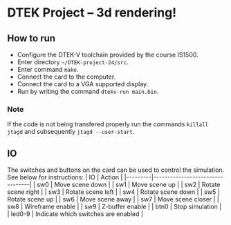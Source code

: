 # DTEK Project – 3d rendering!

## How to run
* Configure the DTEK-V toolchain provided by the course IS1500.
* Enter directory ```~/DTEK-project-24/src```.
* Enter command ```make```.
* Connect the card to the computer.
* Connect the card to a VGA supported display.
* Run by writing the command ```dtekv-run main.bin```.

### Note
If the code is not being transfered properly run the commands ```killall jtagd``` and subsequently ```jtagd --user-start```.

## IO

The switches and buttons on the card can be used to control the simulation. See below for instructions:
| IO      | Action                          |
|---------|---------------------------------|
| sw0     | Move scene down                 |
| sw1     | Move scene up                   |
| sw2     | Rotate scene right              |
| sw3     | Rotate scene left               |
| sw4     | Rotate scene down               |
| sw5     | Rotate scene up                 |
| sw6     | Move scene away                 |
| sw7     | Move scene closer               |
| sw8     | Wireframe enable                |
| sw9     | Z-buffer enable                 |
| btn0    | Stop simulation                 |
| led0-9  | Indicate which switches are enabled |

